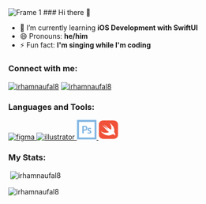 <img width="845" alt="Frame 1" src="https://user-images.githubusercontent.com/77759571/158801449-b43ccddc-ed5b-4343-82b4-c4eb5a770c72.png">
### Hi there 👋

 - 🌱 I’m currently learning **iOS Development with SwiftUI**
 - 😄 Pronouns: **he/him**
 - ⚡ Fun fact: **I'm singing while I'm coding**

<h3 align="left">Connect with me:</h3>
<p align="left">
<a href="https://linkedin.com/in/irhamnaufal8" target="blank"><img align="center" src="https://raw.githubusercontent.com/rahuldkjain/github-profile-readme-generator/master/src/images/icons/Social/linked-in-alt.svg" alt="irhamnaufal8" height="30" width="40" /></a>
<a href="https://instagram.com/irhamnaufal8" target="blank"><img align="center" src="https://raw.githubusercontent.com/rahuldkjain/github-profile-readme-generator/master/src/images/icons/Social/instagram.svg" alt="irhamnaufal8" height="30" width="40" /></a>
</p>

<h3 align="left">Languages and Tools:</h3>
<p align="left"> <a href="https://www.figma.com/" target="_blank" rel="noreferrer"> <img src="https://www.vectorlogo.zone/logos/figma/figma-icon.svg" alt="figma" width="40" height="40"/> </a> <a href="https://www.adobe.com/in/products/illustrator.html" target="_blank" rel="noreferrer"> <img src="https://www.vectorlogo.zone/logos/adobe_illustrator/adobe_illustrator-icon.svg" alt="illustrator" width="40" height="40"/> </a> <a href="https://www.photoshop.com/en" target="_blank" rel="noreferrer"> <img src="https://raw.githubusercontent.com/devicons/devicon/master/icons/photoshop/photoshop-line.svg" alt="photoshop" width="40" height="40"/> </a> <a href="https://developer.apple.com/swift/" target="_blank" rel="noreferrer"> <img src="https://raw.githubusercontent.com/devicons/devicon/master/icons/swift/swift-original.svg" alt="swift" width="40" height="40"/> </a> </p>


<h3 align="left">My Stats:</h3>

<p>&nbsp;<img align="center" src="https://github-readme-stats.vercel.app/api?username=irhamnaufal8&show_icons=true&locale=en" alt="irhamnaufal8" /></p>

<p><img align="center" src="https://github-readme-stats.vercel.app/api/top-langs?username=irhamnaufal8&show_icons=true&locale=en&layout=compact" alt="irhamnaufal8" /></p>


